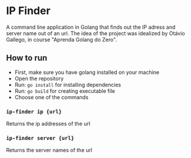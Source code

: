# IP Finder
A command line application in Golang that finds out the IP adress and server name out of an url.
The idea of the project was idealized by Otávio Gallego, in course "Aprenda Golang do Zero".

## How to run
* First, make sure you have golang installed on your machine  
* Open the repository  
* Run: ```go install``` for installing dependencies
* Run: ```go build``` for creating executable file
* Choose one of the commands

### ``` ip-finder ip {url} ```
Returns the ip addresses of the url

### ``` ip-finder server {url} ```
Returns the server names of the url
